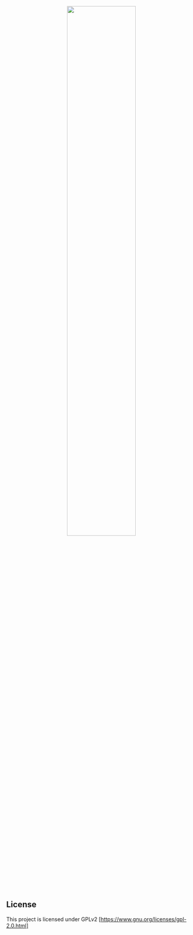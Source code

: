 <p align="center">
	<img src="http://ppizarror.com/resources/images/hovsr/hovsr.PNG" width="60%" >
</p>

## License
This project is licensed under GPLv2 [https://www.gnu.org/licenses/gpl-2.0.html]